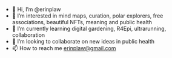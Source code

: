 - 👋 Hi, I’m @erinplaw
- 👀 I’m interested in mind maps, curation, polar explorers, free associations, beautiful NFTs, meaning and public health
- 🌱 I’m currently learning digital gardening, R4Epi, ultrarunning, collaboration
- 💞️ I’m looking to collaborate on new ideas in public health
- 📫 How to reach me erinplaw@gmail.com

<!---
erinplaw/erinplaw is a ✨ special ✨ repository because its `README.md` (this file) appears on your GitHub profile.
You can click the Preview link to take a look at your changes.
--->
